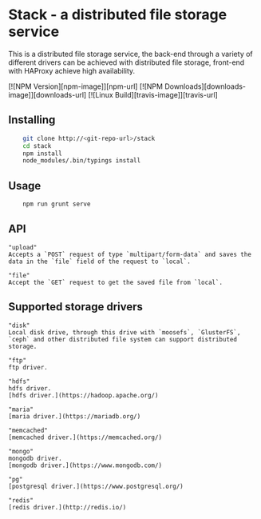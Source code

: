 Stack - a distributed file storage service
===========================
This is a distributed file storage service, the back-end through a variety of different drivers can be achieved with distributed file storage, front-end with HAProxy achieve high availability.

[![NPM Version][npm-image]][npm-url]
[![NPM Downloads][downloads-image]][downloads-url]
[![Linux Build][travis-image]][travis-url]

Installing
----------
```bash
    git clone http://<git-repo-url>/stack
    cd stack
    npm install
    node_modules/.bin/typings install
```

Usage
-----
```bash
    npm run grunt serve
```

API
---
    "upload"
    Accepts a `POST` request of type `multipart/form-data` and saves the data in the `file` field of the request to `local`.

    "file"
    Accept the `GET` request to get the saved file from `local`.


Supported storage drivers
-------------------------
    "disk"
    Local disk drive, through this drive with `moosefs`, `GlusterFS`, `ceph` and other distributed file system can support distributed storage.

    "ftp"
    ftp driver.

    "hdfs"
    hdfs driver.
    [hdfs driver.](https://hadoop.apache.org/)

    "maria"
    [maria driver.](https://mariadb.org/)

    "memcached"
    [memcached driver.](https://memcached.org/)

    "mongo"
    mongodb driver.
    [mongodb driver.](https://www.mongodb.com/)

    "pg"
    [postgresql driver.](https://www.postgresql.org/)

    "redis"
    [redis driver.](http://redis.io/)
